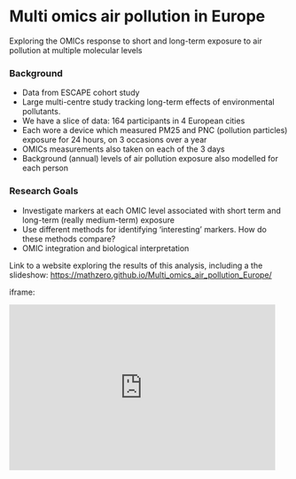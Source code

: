 # Multi omics air pollution in Europe
Exploring the OMICs response to short and long-term exposure to air pollution at multiple molecular levels

### Background
* Data from ESCAPE cohort study 
* Large multi-centre study tracking long-term effects of environmental pollutants. 
* We have a slice of data: 164 participants in 4 European cities
* Each wore a device which measured PM25 and PNC (pollution particles) exposure for 24 hours, on 3 occasions over a year
* OMICs measurements also taken on each of the 3 days
* Background (annual) levels of air pollution exposure also modelled for each person

### Research Goals
* Investigate markers at each OMIC level associated with short term and long-term (really medium-term) exposure
* Use different methods for identifying ‘interesting’ markers. How do these methods compare?
* OMIC integration and biological interpretation

Link to a website exploring the results of this analysis, including a the slideshow:
https://mathzero.github.io/Multi_omics_air_pollution_Europe/







iframe:

<iframe src="https://docs.google.com/presentation/d/e/2PACX-1vTSfRy95ecFXvJZ6_Yk-eVzII__s0ibvtFLBO-gKQnDC7K-_ToMYQCFhXhwixOxoYNPOz6_F20C-ILt/embed?start=false&loop=false&delayms=3000" frameborder="0" width="480" height="299" allowfullscreen="true" mozallowfullscreen="true" webkitallowfullscreen="true"></iframe>
